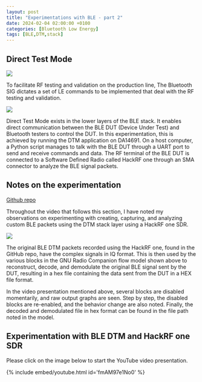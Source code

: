 ```yaml
---
layout: post
title: "Experimentations with BLE - part 2"
date: 2024-02-04 02:00:00 +0100
categories: [Bluetooth Low Energy]
tags: [BLE,DTM,stack]
---
```


## Direct Test Mode

![]({{site.data.navigation.Images[2][1]}}) 

To facilitate RF testing and validation on the production line, The Bluetooth SIG dictates a set of LE commands to be implemented that deal with the RF testing and validation. 

![]({{site.data.navigation.Images[2][2]}}) 

Direct Test Mode exists in the lower layers of the BLE stack. It enables direct communication between the BLE DUT (Device Under Test) and Bluetooth testers to control the DUT. In this experimentation, this is achieved by running the DTM application on DA14691. On a host computer, a Python script manages to talk with the BLE DUT through a UART port to send and receive commands and data. The RF terminal of the BLE DUT is connected to a Software Defined Radio called HackRF one through an SMA connector to analyze the BLE signal packets.

## Notes on the experimentation

[Github repo]({{site.data.navigation.Links[2][1]}})

Throughout the video that follows this section, I have noted my observations on experimenting with creating, capturing, and analyzing custom BLE packets using the DTM stack layer using a HackRF one SDR. 

![]({{site.data.navigation.Images[2][3]}})

The original BLE DTM packets recorded using the HackRF one, found in the GitHub repo, have the complex signals in IQ format. This is then used by the various blocks in the GNU Radio Companion flow model shown above to reconstruct, decode, and demodulate the original BLE signal sent by the DUT, resulting in a hex file containing the data sent from the DUT in a HEX file format.

In the video presentation mentioned above, several blocks are disabled momentarily, and raw output graphs are seen. Step by step, the disabled blocks are re-enabled, and the behavior change are also noted. Finally, the decoded and demodulated file in hex format can be found in the file path noted in the model.

## Experimentation with BLE DTM and HackRF one SDR

Please click on the image below to start the YouTube video presentation.

{% include embed/youtube.html id='fmAM97e1No0' %}
